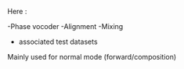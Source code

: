Here :

-Phase vocoder
-Alignment
-Mixing

+ associated test datasets

Mainly used for normal mode (forward/composition)